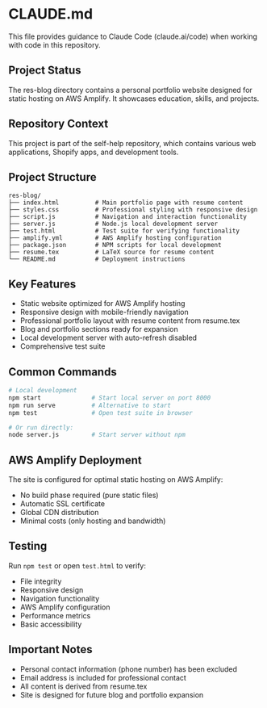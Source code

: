 # CLAUDE.md

This file provides guidance to Claude Code (claude.ai/code) when working with code in this repository.

## Project Status

The res-blog directory contains a personal portfolio website designed for static hosting on AWS Amplify. It showcases education, skills, and projects.

## Repository Context

This project is part of the self-help repository, which contains various web applications, Shopify apps, and development tools.

## Project Structure

```
res-blog/
├── index.html          # Main portfolio page with resume content
├── styles.css          # Professional styling with responsive design
├── script.js           # Navigation and interaction functionality
├── server.js           # Node.js local development server
├── test.html           # Test suite for verifying functionality
├── amplify.yml         # AWS Amplify hosting configuration
├── package.json        # NPM scripts for local development
├── resume.tex          # LaTeX source for resume content
└── README.md           # Deployment instructions
```

## Key Features

- Static website optimized for AWS Amplify hosting
- Responsive design with mobile-friendly navigation
- Professional portfolio layout with resume content from resume.tex
- Blog and portfolio sections ready for expansion
- Local development server with auto-refresh disabled
- Comprehensive test suite

## Common Commands

```bash
# Local development
npm start              # Start local server on port 8000
npm run serve          # Alternative to start
npm test               # Open test suite in browser

# Or run directly:
node server.js         # Start server without npm
```

## AWS Amplify Deployment

The site is configured for optimal static hosting on AWS Amplify:
- No build phase required (pure static files)
- Automatic SSL certificate
- Global CDN distribution
- Minimal costs (only hosting and bandwidth)

## Testing

Run `npm test` or open `test.html` to verify:
- File integrity
- Responsive design
- Navigation functionality
- AWS Amplify configuration
- Performance metrics
- Basic accessibility

## Important Notes

- Personal contact information (phone number) has been excluded
- Email address is included for professional contact
- All content is derived from resume.tex
- Site is designed for future blog and portfolio expansion